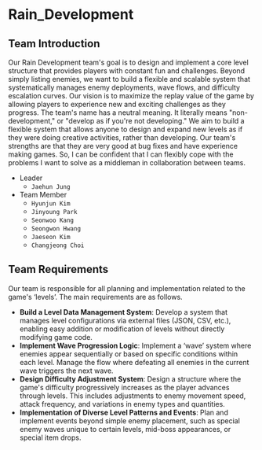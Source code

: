 # Rain_Development

## Team Introduction

Our Rain Development team's goal is to design and implement a core level structure that provides players with constant fun and challenges. Beyond simply listing enemies, we want to build a flexible and scalable system that systematically manages enemy deployments, wave flows, and difficulty escalation curves. Our vision is to maximize the replay value of the game by allowing players to experience new and exciting challenges as they progress. The team's name has a neutral meaning. It literally means "non-development," or "develop as if you're not developing." We aim to build a flexible system that allows anyone to design and expand new levels as if they were doing creative activities, rather than developing. Our team's strengths are that they are very good at bug fixes and have experience making games. So, I can be confident that I can flexibly cope with the problems I want to solve as a middleman in collaboration between teams.

- Leader
    - `Jaehun Jung`
- Team Member
    - `Hyunjun Kim`
    - `Jinyoung Park`
    - `Seonwoo Kang`
    - `Seongwon Hwang`
    - `Jaeseon Kim`
    - `Changjeong Choi`

## Team Requirements

Our team is responsible for all planning and implementation related to the game's ‘levels’. The main requirements are as follows.

- **Build a Level Data Management System**: Develop a system that manages level configurations via external files (JSON, CSV, etc.), enabling easy addition or modification of levels without directly modifying game code.
- **Implement Wave Progression Logic**: Implement a ‘wave’ system where enemies appear sequentially or based on specific conditions within each level. Manage the flow where defeating all enemies in the current wave triggers the next wave.
- **Design Difficulty Adjustment System**: Design a structure where the game's difficulty progressively increases as the player advances through levels. This includes adjustments to enemy movement speed, attack frequency, and variations in enemy types and quantities.
- **Implementation of Diverse Level Patterns and Events**: Plan and implement events beyond simple enemy placement, such as special enemy waves unique to certain levels, mid-boss appearances, or special item drops.
